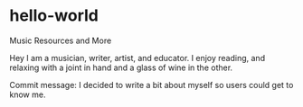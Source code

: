 # hello-world
Music Resources and More



Hey I am a musician, writer, artist, and educator. I enjoy reading, and relaxing with a joint in hand and a glass of wine in the other.



Commit message: I decided to write a bit about myself so users could get to know me.
